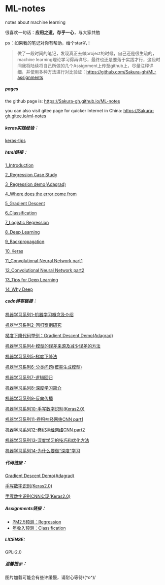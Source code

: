 # ML-notes

notes about machine learning

很喜欢一句话：**应用之道，存乎一心**，与大家共勉

ps：如果我的笔记对你有帮助，给个star叭！

> 做了一段时间的笔记，发现真正去做project的时候，自己还是很生疏的，machine learning理论学习得再详尽，最终也还是要落于实践才行，这段时间我将陆续将自己所做的几个Assignment上传至github上，尽量注释详细，并使用多种方法进行对比验证：https://github.com/Sakura-gh/ML-assignments

##### pages

the github page is: https://Sakura-gh.github.io/ML-notes

you can also visit gitee page for quicker Internet in China: https://Sakura-gh.gitee.io/ml-notes

##### keras实践经验：

[keras-tips](https://github.com/Sakura-gh/ML-notes/blob/master/keras-tips.md)

##### html链接：

[1_Introduction]( https://sakura-gh.github.io/ML-notes/ML-notes-html/1_Introduction.html)

[2_Regression Case Study]( https://sakura-gh.github.io/ML-notes/ML-notes-html/2_Regression-Case-Study.html)

[3_Regression demo(Adagrad)]( https://sakura-gh.github.io/ML-notes/ML-notes-html/3_Regression-demo(Adagrad).html)

[4_Where does the error come from](https://sakura-gh.github.io/ML-notes/ML-notes-html/4_Where-does-the-error-come-from.html)

[5_Gradient Descent](https://sakura-gh.github.io/ML-notes/ML-notes-html/5_Gradient-Descent.html)

[6_Classification](https://sakura-gh.github.io/ML-notes/ML-notes-html/6_Classification.html)

[7_Logistic Regression](https://sakura-gh.github.io/ML-notes/ML-notes-html/7_Logistic-Regression.html)

[8_Deep Learning](https://sakura-gh.github.io/ML-notes/ML-notes-html/8_Deep-Learning.html)

[9_Backpropagation](https://sakura-gh.github.io/ML-notes/ML-notes-html/9_Backpropagation.html)

[10_Keras](https://sakura-gh.github.io/ML-notes/ML-notes-html/10_Keras.html)

[11_Convolutional Neural Network part1](https://sakura-gh.github.io/ML-notes/ML-notes-html/11_Convolutional-Neural-Network-part1.html)

[12_Convolutional Neural Network part2](https://sakura-gh.github.io/ML-notes/ML-notes-html/12_Convolutional-Neural-Network-part2.html)

[13_Tips for Deep Learning](https://sakura-gh.github.io/ML-notes/ML-notes-html/13_Tips-for-Deep-Learning.html)

[14_Why Deep](https://sakura-gh.github.io/ML-notes/ML-notes-html/14_Why-Deep.html)

##### csdn博客链接：

[机器学习系列1-机器学习概念及介绍](https://blog.csdn.net/weixin_44406200/article/details/104060561)

[机器学习系列2-回归案例研究](https://blog.csdn.net/weixin_44406200/article/details/104071036)

[梯度下降代码举例：Gradient Descent Demo(Adagrad)](https://blog.csdn.net/weixin_44406200/article/details/104075986)

[机器学习系列4-模型的误差来源及减少误差的方法](https://blog.csdn.net/weixin_44406200/article/details/104088554)

[机器学习系列5-梯度下降法](https://blog.csdn.net/weixin_44406200/article/details/104256006)

[机器学习系列6-分类问题(概率生成模型)](https://blog.csdn.net/weixin_44406200/article/details/104272160)

[机器学习系列7-逻辑回归](https://blog.csdn.net/weixin_44406200/article/details/104288916)

[机器学习系列8-深度学习简介](https://blog.csdn.net/weixin_44406200/article/details/104299958)

[机器学习系列9-反向传播](https://blog.csdn.net/weixin_44406200/article/details/104310991)

[机器学习系列10-手写数字识别(Keras2.0)](https://blog.csdn.net/weixin_44406200/article/details/104328947)

[机器学习系列11-卷积神经网络CNN part1](https://blog.csdn.net/weixin_44406200/article/details/104370738)

[机器学习系列12-卷积神经网络CNN part2](https://blog.csdn.net/weixin_44406200/article/details/104392592)

[机器学习系列13-深度学习的技巧和优化方法](https://blog.csdn.net/weixin_44406200/article/details/104430737)

[机器学习系列14-为什么要做“深度”学习](https://blog.csdn.net/weixin_44406200/article/details/104452873)

##### 代码链接：

[Gradient Descent Demo(Adagrad)]( https://sakura-gh.github.io/ML-notes/code/Gradient-Descent-Demo/Gradient-Descent-Demo.html)

[手写数字识别(Keras2.0)](https://github.com/Sakura-gh/ML-notes/blob/master/code/Digits-Detection/digits-detection.py)

[手写数字识别CNN实现(Keras2.0)](https://github.com/Sakura-gh/ML-notes/blob/master/code/Digits-Detection/digits-detection-cnn.py)

##### Assignments链接：

- [PM2.5预测：Regression](https://github.com/Sakura-gh/ML-assignments/tree/master/Assignment/Assignment1)
- [年收入预测：Classification](https://github.com/Sakura-gh/ML-assignments/tree/master/Assignment/Assignment2)

##### LICENSE:

GPL-2.0

##### 温馨提示：

图片加载可能会有些许缓慢，请耐心等待\\(\^o\^)/
